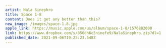```yaml
---
artist: Nala Sinephro
title: Space 1-8
content: Does it get any better than this?
new_image: /images/space-1.8.jpg
apple_link: https://music.apple.com/us/album/space-1-8/1576882000
link: https://www.dropbox.com/s/856dh6c5ninefe9/NalaSinephro.zip?dl=1
published_date: 2021-09-06T19:25:23.548Z
---
```

